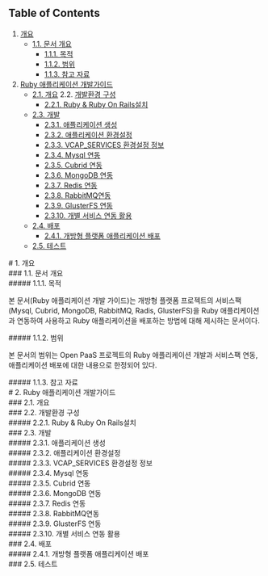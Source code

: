 
## Table of Contents
1.	[개요](#1)
     * [1.1.	문서 개요](#2)
          * [1.1.1.	목적](#3)
          * [1.1.2.	범위](#4)
          * [1.1.3.	참고 자료](#5)
2.	[Ruby 애플리케이션 개발가이드](#6)
     * [2.1.	개요](#7)
2.2.	[개발환경 구성](#8)
          * [2.2.1.	Ruby & Ruby On Rails설치](#9)
     * [2.3.	개발](#10)
          * [2.3.1.	애플리케이션 생성](#11)
          * [2.3.2.	애플리케이션 환경설정](#12)
          * [2.3.3.	VCAP_SERVICES 환경설정 정보](#13)
          * [2.3.4.	Mysql 연동](#14)
          * [2.3.5.	Cubrid 연동](#15)
          * [2.3.6.	MongoDB 연동](#16)
          * [2.3.7.	Redis 연동](#17)
          * [2.3.8.	RabbitMQ연동](#18)
          * [2.3.9.	GlusterFS 연동](#19)
          * [2.3.10.	개별 서비스 연동 활용](#20)
     * [2.4.	배포](#21)
          * [2.4.1.	개방형 플랫폼 애플리케이션 배포](#22)
     * [2.5.	테스트](#23)

<div id='1'></div>
# 1.	개요

<div id='2'></div>
### 1.1.	문서 개요

<div id='3'></div>
##### 1.1.1.	목적

본 문서(Ruby 애플리케이션 개발 가이드)는 개방형 플랫폼 프로젝트의 서비스팩(Mysql, Cubrid, MongoDB, RabbitMQ, Radis, GlusterFS)을 Ruby 애플리케이션과 연동하여 사용하고 Ruby 애플리케이션을 배포하는 방법에 대해 제시하는 문서이다.

<div id='4'></div>
##### 1.1.2.	범위

본 문서의 범위는 Open PaaS 프로젝트의 Ruby 애플리케이션 개발과 서비스팩 연동, 애플리케이션 배포에 대한 내용으로 한정되어 있다.

<div id='5'></div>
##### 1.1.3.	참고 자료

<div id='6'></div>
# 2.	Ruby 애플리케이션 개발가이드


<div id='7'></div>
### 2.1.	개요


<div id='8'></div>
### 2.2.	개발환경 구성


<div id='9'></div>
##### 2.2.1.	Ruby & Ruby On Rails설치


<div id='10'></div>
### 2.3.	개발


<div id='11'></div>
##### 2.3.1.	애플리케이션 생성


<div id='12'></div>
##### 2.3.2.	애플리케이션 환경설정


<div id='13'></div>
##### 2.3.3.	VCAP_SERVICES 환경설정 정보


<div id='14'></div>
##### 2.3.4.	Mysql 연동


<div id='15'></div>
##### 2.3.5.	Cubrid 연동


<div id='16'></div>
##### 2.3.6.	MongoDB 연동


<div id='17'></div>
##### 2.3.7.	Redis 연동


<div id='18'></div>
##### 2.3.8.	RabbitMQ연동


<div id='19'></div>
##### 2.3.9.	GlusterFS 연동


<div id='20'></div>
##### 2.3.10.	개별 서비스 연동 활용


<div id='21'></div>
### 2.4.	배포


<div id='22'></div>
##### 2.4.1.	개방형 플랫폼 애플리케이션 배포


<div id='23'></div>
### 2.5.	테스트


